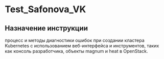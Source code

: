 # Test_Safonova_VK
## Назначение инструкции
процесс и методы диагностики ошибок при создании кластера Kubernetes с использованием веб-интерфейса и инструментов, таких как консоль разработчика, объекты magnum и heat в OpenStack.
